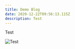```yaml
---
title: Demo Blog
date: 2020-12-22T09:56:13.115Z
description: Test
---
```

Test

![Test](/img/2020-06-17_16-41-19.png "Test")